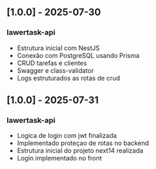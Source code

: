 ## [1.0.0] - 2025-07-30

### lawertask-api

- Estrutura inicial com NestJS
- Conexão com PostgreSQL usando Prisma
- CRUD tarefas e clientes
- Swagger e class-validator
- Logs estruturados as rotas de crud

## [1.0.0] - 2025-07-31

### lawertask-api

- Logica de login com jwt finalizada
- Implementado proteçao de rotas no backend
- Estrutura inicial do projeto next14 realizada
- Login implementado no front
